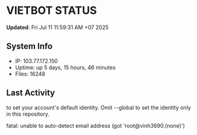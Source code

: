 # VIETBOT STATUS
**Updated**: Fri Jul 11 11:59:31 AM +07 2025

## System Info
- IP: 103.77.172.150
- Uptime: up 5 days, 15 hours, 46 minutes
- Files: 16248

## Last Activity

to set your account's default identity.
Omit --global to set the identity only in this repository.

fatal: unable to auto-detect email address (got 'root@vinh3690.(none)')
